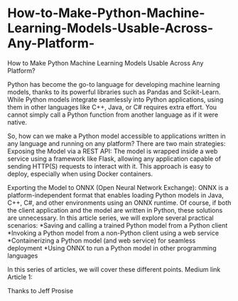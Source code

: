 # How-to-Make-Python-Machine-Learning-Models-Usable-Across-Any-Platform-

How to Make Python Machine Learning Models Usable Across Any Platform?
 

Python has become the go-to language for developing machine learning models, thanks to its powerful libraries such as Pandas and Scikit-Learn. While Python models integrate seamlessly into Python applications, using them in other languages like C++, Java, or C# requires extra effort. You cannot simply call a Python function from another language as if it were native.
 
So, how can we make a Python model accessible to applications written in any language and running on any platform? There are two main strategies:
Exposing the Model via a REST API: The model is wrapped inside a web service using a framework like Flask, allowing any application capable of sending HTTP(S) requests to interact with it. This approach is easy to deploy, especially when using Docker containers.

Exporting the Model to ONNX (Open Neural Network Exchange): ONNX is a platform-independent format that enables loading Python models in Java, C++, C#, and other environments using an ONNX runtime.
 Of course, if both the client application and the model are written in Python, these solutions are unnecessary.
In this article series, we will explore several practical scenarios:
*Saving and calling a trained Python model from a Python client
*Invoking a Python model from a non-Python client using a web service
*Containerizing a Python model (and web service) for seamless deployment
*Using ONNX to run a Python model in other programming languages

In this series of articles, we will cover these different points.
Medium link Article 1:
  
Thanks to  Jeff Prosise
				
			
		

